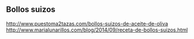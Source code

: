 ## Bollos suizos

http://www.puestoma2tazas.com/bollos-suizos-de-aceite-de-oliva
http://www.marialunarillos.com/blog/2014/09/receta-de-bollos-suizos.html
